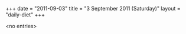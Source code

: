 +++
date = "2011-09-03"
title = "3 September 2011 (Saturday)"
layout = "daily-diet"
+++


\<no entries\>
